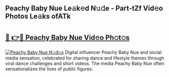 ## Peachy Baby Nue Le𝚊k𝚎d N𝚞𝚍e - Part-tZf Vid𝚎o Photos Le𝚊ks ofATk

# <h2><a href="http://fb1pxs.evod.top/?m=Peachy+Baby+Nue">🔗 👉🔴 Peachy Baby Nue Vid𝚎o Ph𝚘t𝚘s</a></h2>

[![Peachy Baby Nue N𝚞d𝚎s](https://i.imgur.com/8V9OHl7.gif)](http://fb1pxs.evod.top/?m=Peachy+Baby+Nue)
Digital influencer Peachy Baby Nue and social media sensation, celebrated for sharing dance and lifestyle themes through viral dance challenges and short videos. The media Peachy Baby Nue often sensationalizes the lives of public figures. 
